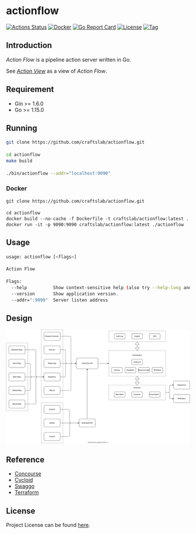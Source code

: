 # actionflow

[![Actions Status](https://github.com/craftslab/actionflow/workflows/CI/badge.svg?branch=master&event=push)](https://github.com/craftslab/actionflow/actions?query=workflow%3ACI)
[![Docker](https://img.shields.io/docker/pulls/craftslab/actionflow)](https://hub.docker.com/r/craftslab/actionflow)
[![Go Report Card](https://goreportcard.com/badge/github.com/craftslab/actionflow)](https://goreportcard.com/report/github.com/craftslab/actionflow)
[![License](https://img.shields.io/github/license/craftslab/actionflow.svg?color=brightgreen)](https://github.com/craftslab/actionflow/blob/master/LICENSE)
[![Tag](https://img.shields.io/github/tag/craftslab/actionflow.svg?color=brightgreen)](https://github.com/craftslab/actionflow/tags)



## Introduction

*Action Flow* is a pipeline action server written in Go.

See *[Action View](https://github.com/craftslab/actionview/)* as a view of *Action Flow*.



## Requirement

- Gin >= 1.6.0
- Go >= 1.15.0



## Running

```bash
git clone https://github.com/craftslab/actionflow.git

cd actionflow
make build

./bin/actionflow --addr="localhost:9090"
```



### Docker

```
git clone https://github.com/craftslab/actionflow.git

cd actionflow
docker build --no-cache -f Dockerfile -t craftslab/actionflow:latest .
docker run -it -p 9090:9090 craftslab/actionflow:latest ./actionflow
```



## Usage

```bash
usage: actionflow [<flags>]

Action Flow

Flags:
  --help          Show context-sensitive help (also try --help-long and --help-man).
  --version       Show application version.
  --addr=":9090"  Server listen address
```



## Design

![design](design.svg)



## Reference

- [Concourse](https://concourse-ci.org)
- [Cycloid](https://cycloid.io)
- [Swaggo](https://github.com/swaggo/swag/tree/master/example)
- [Terraform](https://www.terraform.io)



## License

Project License can be found [here](LICENSE).
